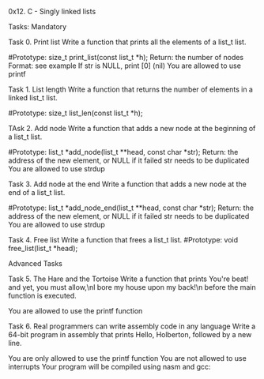 
0x12. C - Singly linked lists

Tasks: Mandatory

Task 0. Print list
Write a function that prints all the elements of a list_t list.

#Prototype: size_t print_list(const list_t *h);
Return: the number of nodes
Format: see example
If str is NULL, print [0] (nil)
You are allowed to use printf

Task 1. List length
Write a function that returns the number of elements in a linked list_t list.

#Prototype: size_t list_len(const list_t *h);

TAsk 2. Add node
Write a function that adds a new node at the beginning of a list_t list.

#Prototype: list_t *add_node(list_t **head, const char *str);
Return: the address of the new element, or NULL if it failed
str needs to be duplicated
You are allowed to use strdup

Task 3. Add node at the end
Write a function that adds a new node at the end of a list_t list.

#Prototype: list_t *add_node_end(list_t **head, const char *str);
Return: the address of the new element, or NULL if it failed
str needs to be duplicated
You are allowed to use strdup

Task 4. Free list
Write a function that frees a list_t list.
#Prototype: void free_list(list_t *head);

Advanced Tasks

Task 5. The Hare and the Tortoise
Write a function that prints You're beat! and yet, you must allow,\nI bore my house upon my back!\n before the main function is executed.

You are allowed to use the printf function

Task 6. Real programmers can write assembly code in any language
Write a 64-bit program in assembly that prints Hello, Holberton, followed by a new line.

You are only allowed to use the printf function
You are not allowed to use interrupts
Your program will be compiled using nasm and gcc:


